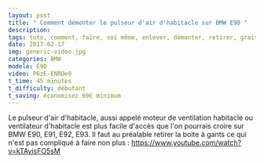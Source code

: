 ```yaml
---
layout: post
title: " Comment démonter le pulseur d'air d'habitacle sur BMW E90 "
description: 
tags: tuto, comment, faire, soi même, enlever, démonter, retirer, graisser, huiler, pulseur d'air habitacle, ventilateur, habitacle, soufflerie, soufflante, couine, siffle, grince, bmw, série 3, E90, E91, E92, E93
date: 2017-02-17 
img: generic-video.jpg
categories: BMW
modele: E90
video: P6zE-ENRDe0
t_time: 45 minutes
t_difficulty: débutant
t_saving: économisez 60€ minimum
---
```


Le pulseur d'air d'habitacle, aussi appelé moteur de ventilation habitacle ou ventilateur d'habitacle est plus facile d'accès que l'on pourrais croire sur BMW E90, E91, E92, E93.
Il faut au préalable retirer la boite à gants ce qui n'est pas compliqué à faire non plus : https://www.youtube.com/watch?v=kTAyisFO5sM